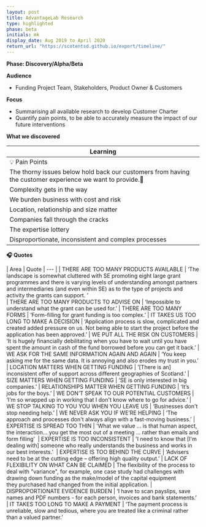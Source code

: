 ```yaml
---
layout: post
title: AdvantageLab Research
type: highlighted
phase: beta
initials: mk
display_date: Aug 2019 to April 2020
return_url: "https://scotentsd.github.io/export/timeline/"
---
```


**Phase: Discovery/Alpha/Beta**

**Audience**
- Funding Project Team, Stakeholders, Product Owner & Customers

**Focus**
- Summarising all available research to develop Customer Charter
- Quantify pain points, to be able to accurately measure the impact of our future interventions


**What we discovered**

| Learning
| ---
| 💡  Pain Points
| The thorny issues below hold back our customers from having the customer experience we want to provide.
| Complexity gets in the way
| We burden business with cost and risk
| Location, relationship and size matter
| Companies fall through the cracks
| The expertise lottery
| Disproportionate, inconsistent and complex processes

**🎧 Quotes**

| Area | Quote
| --- |
|   THERE ARE TOO MANY PRODUCTS AVAILABLE  | ‘The landscape is somewhat cluttered with SE promoting eight large grant programmes and there is varying levels of understanding amongst partners and intermediaries (and even within SE) as to the type of projects and activity the grants can support. ’  
|   THERE ARE TOO MANY PRODUCTS TO ADVISE ON  | ‘Impossible to understand what the grant can be used for.’
|   THERE ARE TOO MANY FORMS  |  ‘Form-filling for grant funding is too complex.’
|   IT TAKES US TOO LONG TO MAKE A DECISION  | ‘Application process is slow, complicated and created added pressure on us. Not being able to start the project before the application has been approved.’
|   WE PUT ALL THE RISK ON CUSTOMERS | ‘It is hugely financially debilitating when you have to wait until you have spent the amount in cash of the fund borrowed before you can get it back.’
|   WE ASK FOR THE SAME INFORMATION AGAIN AND AGAIN  | ‘You keep asking me for the same data. It is annoying and also erodes my trust in you.’
|   LOCATION MATTERS WHEN GETTING FUNDING  | ‘[There is an] inconsistent offer of support across different geographies of Scotland.’
|   SIZE MATTERS WHEN GETTING FUNDING  | ‘SE is only interested in big companies.’
|   RELATIONSHIPS MATTER WHEN GETTING FUNDING | ‘It’s jobs for the boys.’
|   WE DON’T SPEAK TO OUR POTENTIAL CUSTOMERS  | ‘I'm so wrapped up in working that I don't know where to go for advice.’
|   WE STOP TALKING TO YOU YOU WHEN YOU LEAVE US  | ‘Businesses don't stop needing help.’
|   WE NEVER ASK YOU IF WE’RE HELPING  | ‘The approach and processes don't always align with a fast-moving business.’
|   EXPERTISE IS SPREAD TOO THIN | 'What we value ... is that human aspect, the interaction... you get the most out of a meeting ... rather than emails and form filling’ 
|   EXPERTISE IS TOO INCONSISTENT  | 'I need to know that [I'm dealing with] someone who really understands the business and works in our best interests.’ 
|   EXPERTISE IS TOO BEHIND THE CURVE  | ‘Advisers need to be at the cutting edge – offering high quality output.’
|   LACK OF FLEXIBILITY ON WHAT CAN BE CLAIMED  | The flexibility of the process to deal with "variance", for example, one case study had challenges with drawing down funding as the make/model of the capital equipment they purchased had changed from the initial application.
|   DISPROPORTIONATE EVIDENCE BURDEN | ‘I have to scan payslips, save names and PDF numbers - for each person, invoices and bank statements.’
|   IT TAKES TOO LONG TO MAKE A PAYMENT  | ‘The payment process is unreliable, slow and tedious, where you are treated like a criminal rather than a valued partner.’

<!--more-->
